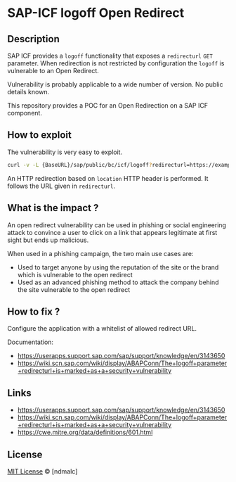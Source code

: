 # SAP-ICF logoff Open Redirect
## Description

SAP ICF provides a `logoff` functionality that exposes a `redirecturl` `GET` parameter. When redirection is not restricted by configuration the `logoff` is vulnerable to an Open Redirect.

Vulnerability is probably applicable to a wide number of version. No public details known.

This repository provides a POC for an Open Redirection on a SAP ICF component.

## How to exploit

The vulnerability is very easy to exploit.
```bash
curl -v -L {BaseURL}/sap/public/bc/icf/logoff?redirecturl=https://example.com
```

An HTTP redirection based on `location` HTTP header is performed. It follows the URL given in `redirecturl`.

## What is the impact ?

An open redirect vulnerability can be used in phishing or social engineering attack to convince a user to click on a link that appears legitimate at first sight but ends up malicious.

When used in a phishing campaign, the two main use cases are:
- Used to target anyone by using the reputation of the site or the brand which is vulnerable to the open redirect
- Used as an advanced phishing method to attack the company behind the site vulnerable to the open redirect

## How to fix ?

Configure the application with a whitelist of allowed redirect URL.

Documentation:
- https://userapps.support.sap.com/sap/support/knowledge/en/3143650
- https://wiki.scn.sap.com/wiki/display/ABAPConn/The+logoff+parameter+redirecturl+is+marked+as+a+security+vulnerability

## Links

- https://userapps.support.sap.com/sap/support/knowledge/en/3143650
- https://wiki.scn.sap.com/wiki/display/ABAPConn/The+logoff+parameter+redirecturl+is+marked+as+a+security+vulnerability
- https://cwe.mitre.org/data/definitions/601.html

## License

[MIT License](https://opensource.org/licenses/MIT) © [ndmalc]
